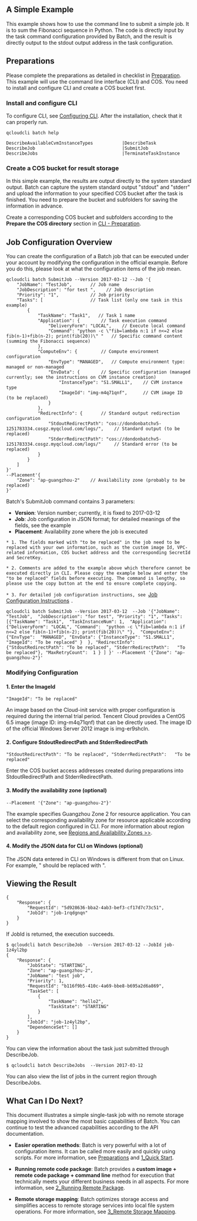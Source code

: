 
## A Simple Example
This example shows how to use the command line to submit a simple job. It is to sum the Fibonacci sequence in Python. The code is directly input by the task command configuration provided by Batch, and the result is directly output to the stdout output address in the task configuration.

## Preparations
Please complete the preparations as detailed in checklist in [Preparation](/doc/product/599/10807). This example will use the command line interface (CLI) and COS. You need to install and configure CLI and create a COS bucket first.


### Install and configure CLI
To configure CLI, see [Configuring CLI](https://intl.cloud.tencent.com/document/product/1013/30220). After the installation, check that it can properly run.
```
qcloudcli batch help

DescribeAvailableCvmInstanceTypes       	|DescribeTask
DescribeJob                             	|SubmitJob
DescribeJobs                            	|TerminateTaskInstance
```

### Create a COS bucket for result storage

In this simple example, the results are output directly to the system standard output. Batch can capture the system standard output "stdout" and "stderr" and upload the information to your specified COS bucket after the task is finished. You need to prepare the bucket and subfolders for saving the information in advance.

Create a corresponding COS bucket and subfolders according to the **Prepare the COS directory** section in [CLI - Preparation](/doc/product/599/10548).

## Job Configuration Overview

You can create the configuration of a Batch job that can be executed under your account by modifying the configuration in the official example. Before you do this, please look at what the configuration items of the job mean.

```
qcloudcli batch SubmitJob --Version 2017-03-12 --Job '{
    "JobName": "TestJob",       // Job name
    "JobDescription": "for test ",    // Job description
    "Priority": "1",            // Job priority
    "Tasks": [                  // Task list (only one task in this example)
        {
            "TaskName": "Task1",   // Task 1 name
            "Application": {        // Task execution command
                "DeliveryForm": "LOCAL",    // Execute local command
                "Command": "python -c \"fib=lambda n:1 if n<=2 else fib(n-1)+fib(n-2); print(fib(20))\" "   // Specific command content (summing the Fibonacci sequence)
            },
            "ComputeEnv": {         // Compute environment configuration
                "EnvType": "MANAGED",   // Compute environment type: managed or non-managed
                "EnvData": {        // Specific configuration (managed currently; see the instructions on CVM instance creation)
                    "InstanceType": "S1.SMALL1",    // CVM instance type
                    "ImageId": "img-m4q71qnf",      // CVM image ID (to be replaced)
                }
            },
            "RedirectInfo": {       // Standard output redirection configuration           
                "StdoutRedirectPath": "cos://dondonbatchv5-1251783334.cosgz.myqcloud.com/logs/",    // Standard output (to be replaced)
                "StderrRedirectPath": "cos://dondonbatchv5-1251783334.cosgz.myqcloud.com/logs/"     // Standard error (to be replaced)
            }
        }
    ]
}'
--Placement'{
    "Zone": "ap-guangzhou-2"    // Availability zone (probably to be replaced)
}'
```

Batch's SubmitJob command contains 3 parameters:
* **Version**: Version number; currently, it is fixed to 2017-03-12
* **Job**: Job configuration in JSON format; for detailed meanings of the fields, see the example
* **Placement**: Availability zone where the job is executed

``* 1. The fields marked with "to be replaced" in the job need to be replaced with your own information, such as the custom image Id, VPC-related information, COS bucket address and the corresponding SecretId and SecretKey. ``

``* 2. Comments are added to the example above which therefore cannot be executed directly in CLI. Please copy the example below and enter the "to be replaced" fields before executing. The command is lengthy, so please use the copy button at the end to ensure complete copying. ``

``* 3. For detailed job configuration instructions, see ``[Job Configuration Instructions](https://cloud.tencent.com/document/product/599/11040) ``. ``

```
qcloudcli batch SubmitJob --Version 2017-03-12  --Job '{"JobName": "TestJob",  "JobDescription": "for test", "Priority": "1", "Tasks": [{"TaskName": "Task1",  "TaskInstanceNum": 1,  "Application": {"DeliveryForm": "LOCAL", "Command":  "python -c \"fib=lambda n:1 if n<=2 else fib(n-1)+fib(n-2); print(fib(20))\" "},  "ComputeEnv": {"EnvType":  "MANAGED", "EnvData": {"InstanceType": "S1.SMALL1",  "ImageId": "To be replaced" }  }, "RedirectInfo": {"StdoutRedirectPath": "To be replaced", "StderrRedirectPath":   "To be replaced"}, "MaxRetryCount":  1 } ] }' --Placement '{"Zone": "ap-guangzhou-2"}'
```

### Modifying Configuration

#### 1. Enter the ImageId
```"ImageId": "To be replaced"```

An image based on the Cloud-init service with proper configuration is required during the internal trial period. Tencent Cloud provides a CentOS 6.5 image (image ID: img-m4q71qnf) that can be directly used. The image ID of the official Windows Server 2012 image is img-er9shcln.

#### 2. Configure StdoutRedirectPath and StderrRedirectPath
```"StdoutRedirectPath": "To be replaced", "StderrRedirectPath":   "To be replaced"```

Enter the COS bucket access addresses created during preparations into StdoutRedirectPath and StderrRedirectPath.

#### 3. Modify the availability zone (optional)
```
--Placement '{"Zone": "ap-guangzhou-2"}'
```

The example specifies Guangzhou Zone 2 for resource application. You can select the corresponding availability zone for resource applicable according to the default region configured in CLI. For more information about region and availability zone, see [Regions and Availability Zones >>](/doc/product/213/6091).

#### 4. Modify the JSON data for CLI on Windows (optional)
The JSON data entered in CLI on Windows is different from that on Linux. For example, " should be replaced with \". 

## Viewing the Result

```
{
    "Response": {
        "RequestId": "5d928636-bba2-4ab3-bef3-cf17d7c73c51",
        "JobId": "job-1rqdgnqn"
    }
}
```
If JobId is returned, the execution succeeds.

```
$ qcloudcli batch DescribeJob  --Version 2017-03-12 --JobId job-1z4yl2bp
{
    "Response": {
        "JobState": "STARTING",
        "Zone": "ap-guangzhou-2",
        "JobName": "test job",
        "Priority": 1,
        "RequestId": "b116f9b5-410c-4a69-bbe8-b695a2d6a869",
        "TaskSet": [
            {
                "TaskName": "hello2",
                "TaskState": "STARTING"
            }
        ],
        "JobId": "job-1z4yl2bp",
        "DependenceSet": []
    }
}
```
You can view the information about the task just submitted through DescribeJob.

```
$ qcloudcli batch DescribeJobs  --Version 2017-03-12
```
You can also view the list of jobs in the current region through DescribeJobs.

## What Can I Do Next?

This document illustrates a simple single-task job with no remote storage mapping involved to show the most basic capabilities of Batch. You can continue to test the advanced capabilities according to the API documentation.

* **Easier operation methods**: Batch is very powerful with a lot of configuration items. It can be called more easily and quickly using scripts. For more information, see [Preparations](/doc/product/599/10548) and [1_Quick Start](/doc/product/599/10551).

* **Running remote code package**: Batch provides a **custom image + remote code package + command line** method for execution that technically meets your different business needs in all aspects. For more information, see [2_Running Remote Package](/doc/product/599/10552).

* **Remote storage mapping**: Batch optimizes storage access and simplifies access to remote storage services into local file system operations. For more information, see [3_Remote Storage Mapping](/doc/product/599/10983).
